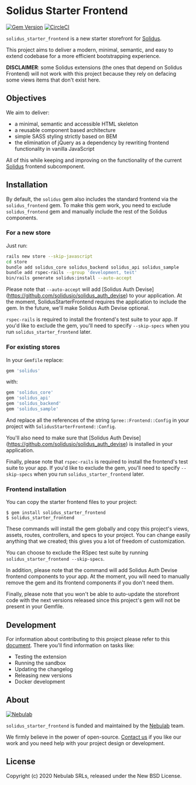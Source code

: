 # Solidus Starter Frontend
[![Gem Version](https://badge.fury.io/rb/solidus_starter_frontend.svg)](https://badge.fury.io/rb/solidus_starter_frontend) [![CircleCI](https://circleci.com/gh/nebulab/solidus_starter_frontend.svg?style=shield)](https://circleci.com/gh/nebulab/solidus_starter_frontend)

`solidus_starter_frontend` is a new starter storefront for [Solidus][solidus].

This project aims to deliver a modern, minimal, semantic, and easy to extend
codebase for a more efficient bootstrapping experience.

**DISCLAIMER**: some Solidus extensions (the ones that depend on Solidus
Frontend) will not work with this project because they rely on defacing some
views items that don't exist here.

## Objectives
We aim to deliver:
- a minimal, semantic and accessible HTML skeleton
- a reusable component based architecture
- simple SASS styling strictly based on BEM
- the elimination of jQuery as a dependency by rewriting frontend functionality
in vanilla JavaScript

All of this while keeping and improving on the functionality of the current
[Solidus][solidus] frontend subcomponent.

## Installation

By default, the `solidus` gem also includes the standard frontend via the
`solidus_frontend` gem. To make this gem work, you need to exclude
`solidus_frontend` gem and manually include the rest of the Solidus
components.

### For a new store

Just run:

```bash
rails new store --skip-javascript
cd store
bundle add solidus_core solidus_backend solidus_api solidus_sample
bundle add rspec-rails --group 'development, test'
bin/rails generate solidus:install --auto-accept
```

Please note that `--auto-accept` will add [Solidus Auth Devise]
(https://github.com/solidusio/solidus_auth_devise) to your application. At the
moment, SolidusStarterFrontend requires the application to include the gem. In
the future, we'll make Solidus Auth Devise optional.

`rspec-rails` is required to install the frontend's test suite to your app. If
you'd like to exclude the gem, you'll need to specify `--skip-specs` when you
run `solidus_starter_frontend` later.

### For existing stores

In your `Gemfile` replace:

```ruby
gem 'solidus'
```

with:

```ruby
gem 'solidus_core'
gem 'solidus_api'
gem 'solidus_backend'
gem 'solidus_sample'
```

And replace all the references of the string `Spree::Frontend::Config` in your
project with `SolidusStarterFrontend::Config`.

You'll also need to make sure that [Solidus Auth Devise]
(https://github.com/solidusio/solidus_auth_devise) is installed in your
application.

Finally, please note that `rspec-rails` is required to install
the frontend's test suite to your app. If you'd like to exclude the gem, you'll
need to specify `--skip-specs` when you run `solidus_starter_frontend` later.

### Frontend installation

You can copy the starter frontend files to your project:

```shell
$ gem install solidus_starter_frontend
$ solidus_starter_frontend
```

These commands will install the gem globally and copy this project's views,
assets, routes, controllers, and specs to your project. You can change easily
anything that we created; this gives you a lot of freedom of customization.

You can choose to exclude the RSpec test suite by running
`solidus_starter_frontend --skip-specs`.

In addition, please note that the command will add Solidus Auth Devise
frontend components to your app. At the moment, you will need to manually
remove the gem and its frontend components if you don't need them.

Finally, please note that you won't be able to auto-update the storefront code
with the next versions released since this project's gem will not be present in
your Gemfile.

## Development

For information about contributing to this project please refer to this
[document](docs/development.md). There you'll find information on tasks like:

* Testing the extension
* Running the sandbox
* Updating the changelog
* Releasing new versions
* Docker development

## About
[![Nebulab][nebulab-logo]][nebulab]

`solidus_starter_frontend` is funded and maintained by the [Nebulab][nebulab]
team.

We firmly believe in the power of open-source. [Contact us][contact-us] if you
like our work and you need help with your project design or development.

[solidus]: http://solidus.io/
[nebulab]: http://nebulab.it/
[nebulab-logo]: http://nebulab.it/assets/images/public/logo.svg
[contact-us]: http://nebulab.it/contact-us/

## License
Copyright (c) 2020 Nebulab SRLs, released under the New BSD License.
